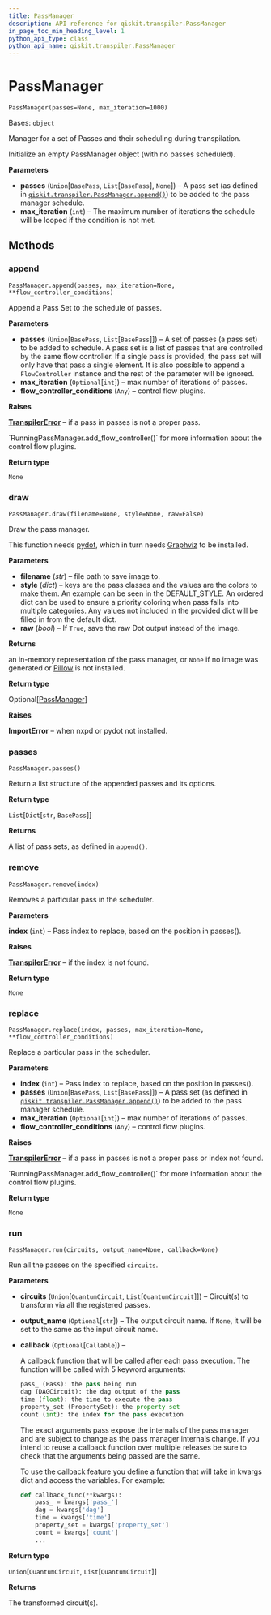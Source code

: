 ```yaml
---
title: PassManager
description: API reference for qiskit.transpiler.PassManager
in_page_toc_min_heading_level: 1
python_api_type: class
python_api_name: qiskit.transpiler.PassManager
---
```


# PassManager

<span id="qiskit.transpiler.PassManager" />

`PassManager(passes=None, max_iteration=1000)`

Bases: `object`

Manager for a set of Passes and their scheduling during transpilation.

Initialize an empty PassManager object (with no passes scheduled).

**Parameters**

*   **passes** (`Union`\[`BasePass`, `List`\[`BasePass`], `None`]) – A pass set (as defined in [`qiskit.transpiler.PassManager.append()`](qiskit.transpiler.PassManager#append "qiskit.transpiler.PassManager.append")) to be added to the pass manager schedule.
*   **max\_iteration** (`int`) – The maximum number of iterations the schedule will be looped if the condition is not met.

## Methods

### append

<span id="qiskit.transpiler.PassManager.append" />

`PassManager.append(passes, max_iteration=None, **flow_controller_conditions)`

Append a Pass Set to the schedule of passes.

**Parameters**

*   **passes** (`Union`\[`BasePass`, `List`\[`BasePass`]]) – A set of passes (a pass set) to be added to schedule. A pass set is a list of passes that are controlled by the same flow controller. If a single pass is provided, the pass set will only have that pass a single element. It is also possible to append a `FlowController` instance and the rest of the parameter will be ignored.
*   **max\_iteration** (`Optional`\[`int`]) – max number of iterations of passes.
*   **flow\_controller\_conditions** (`Any`) – control flow plugins.

**Raises**

[**TranspilerError**](qiskit.transpiler.TranspilerError "qiskit.transpiler.TranspilerError") – if a pass in passes is not a proper pass.

<Admonition title="See also" type="note">
  `RunningPassManager.add_flow_controller()` for more information about the control flow plugins.
</Admonition>

**Return type**

`None`

### draw

<span id="qiskit.transpiler.PassManager.draw" />

`PassManager.draw(filename=None, style=None, raw=False)`

Draw the pass manager.

This function needs [pydot](https://github.com/erocarrera/pydot), which in turn needs [Graphviz](https://www.graphviz.org/) to be installed.

**Parameters**

*   **filename** (*str*) – file path to save image to.
*   **style** (*dict*) – keys are the pass classes and the values are the colors to make them. An example can be seen in the DEFAULT\_STYLE. An ordered dict can be used to ensure a priority coloring when pass falls into multiple categories. Any values not included in the provided dict will be filled in from the default dict.
*   **raw** (*bool*) – If `True`, save the raw Dot output instead of the image.

**Returns**

an in-memory representation of the pass manager, or `None` if no image was generated or [Pillow](https://pypi.org/project/Pillow/) is not installed.

**Return type**

Optional\[[PassManager](qiskit.transpiler.PassManager "qiskit.transpiler.PassManager")]

**Raises**

**ImportError** – when nxpd or pydot not installed.

### passes

<span id="qiskit.transpiler.PassManager.passes" />

`PassManager.passes()`

Return a list structure of the appended passes and its options.

**Return type**

`List`\[`Dict`\[`str`, `BasePass`]]

**Returns**

A list of pass sets, as defined in `append()`.

### remove

<span id="qiskit.transpiler.PassManager.remove" />

`PassManager.remove(index)`

Removes a particular pass in the scheduler.

**Parameters**

**index** (`int`) – Pass index to replace, based on the position in passes().

**Raises**

[**TranspilerError**](qiskit.transpiler.TranspilerError "qiskit.transpiler.TranspilerError") – if the index is not found.

**Return type**

`None`

### replace

<span id="qiskit.transpiler.PassManager.replace" />

`PassManager.replace(index, passes, max_iteration=None, **flow_controller_conditions)`

Replace a particular pass in the scheduler.

**Parameters**

*   **index** (`int`) – Pass index to replace, based on the position in passes().
*   **passes** (`Union`\[`BasePass`, `List`\[`BasePass`]]) – A pass set (as defined in [`qiskit.transpiler.PassManager.append()`](qiskit.transpiler.PassManager#append "qiskit.transpiler.PassManager.append")) to be added to the pass manager schedule.
*   **max\_iteration** (`Optional`\[`int`]) – max number of iterations of passes.
*   **flow\_controller\_conditions** (`Any`) – control flow plugins.

**Raises**

[**TranspilerError**](qiskit.transpiler.TranspilerError "qiskit.transpiler.TranspilerError") – if a pass in passes is not a proper pass or index not found.

<Admonition title="See also" type="note">
  `RunningPassManager.add_flow_controller()` for more information about the control flow plugins.
</Admonition>

**Return type**

`None`

### run

<span id="qiskit.transpiler.PassManager.run" />

`PassManager.run(circuits, output_name=None, callback=None)`

Run all the passes on the specified `circuits`.

**Parameters**

*   **circuits** (`Union`\[`QuantumCircuit`, `List`\[`QuantumCircuit`]]) – Circuit(s) to transform via all the registered passes.

*   **output\_name** (`Optional`\[`str`]) – The output circuit name. If `None`, it will be set to the same as the input circuit name.

*   **callback** (`Optional`\[`Callable`]) –

    A callback function that will be called after each pass execution. The function will be called with 5 keyword arguments:

    ```python
    pass_ (Pass): the pass being run
    dag (DAGCircuit): the dag output of the pass
    time (float): the time to execute the pass
    property_set (PropertySet): the property set
    count (int): the index for the pass execution
    ```

    The exact arguments pass expose the internals of the pass manager and are subject to change as the pass manager internals change. If you intend to reuse a callback function over multiple releases be sure to check that the arguments being passed are the same.

    To use the callback feature you define a function that will take in kwargs dict and access the variables. For example:

    ```python
    def callback_func(**kwargs):
        pass_ = kwargs['pass_']
        dag = kwargs['dag']
        time = kwargs['time']
        property_set = kwargs['property_set']
        count = kwargs['count']
        ...
    ```

**Return type**

`Union`\[`QuantumCircuit`, `List`\[`QuantumCircuit`]]

**Returns**

The transformed circuit(s).

